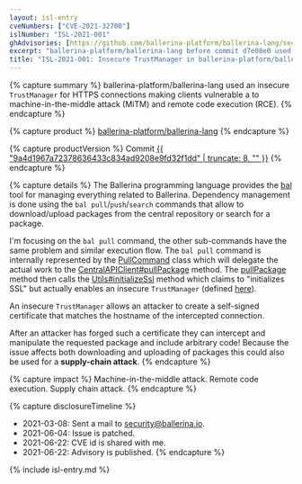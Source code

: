 ```yaml
---
layout: isl-entry
cveNumbers: ["CVE-2021-32700"]
islNumber: "ISL-2021-001"
ghAdvisories: [https://github.com/ballerina-platform/ballerina-lang/security/advisories/GHSA-9657-33wf-rmvx]
excerpt: "ballerina-platform/ballerina-lang before commit d7e08e0 used an insecure `TrustManager` for HTTPS connections making clients vulnerable to a machine-in-the-middle attack (MiTM) and Remote code execution (RCE)."
title: "ISL-2021-001: Insecure TrustManager in ballerina-platform/ballerina-lang"
---
```


{% capture summary %}
ballerina-platform/ballerina-lang used an insecure `TrustManager` for HTTPS connections making clients vulnerable a to machine-in-the-middle attack (MiTM) and remote code execution (RCE).
{% endcapture %}

{% capture product %}
[ballerina-platform/ballerina-lang](https://github.com/ballerina-platform/ballerina-lang)
{% endcapture %}

{% capture productVersion %}
Commit [{{ "9a4d1967a72378636433c834ad9208e9fd32f1dd" | truncate: 8, "" }}](https://github.com/ballerina-platform/ballerina-lang/commit/9a4d1967a72378636433c834ad9208e9fd32f1dd)
{% endcapture %}

{% capture details %}
The Ballerina programming language provides the [bal](https://ballerina.io/learn/cli-documentation/cli-commands/) tool for managing everything related to Ballerina.
Dependency management is done using the `bal pull`/`push`/`search` commands that allow to download/upload packages from the central repository or search for a package.

I'm focusing on the `bal pull` command, the other sub-commands have the same problem and similar execution flow.
The `bal pull` command is internally represented by the [PullCommand](https://github.com/ballerina-platform/ballerina-lang/blob/9a4d1967a72378636433c834ad9208e9fd32f1dd/cli/ballerina-cli/src/main/java/io/ballerina/cli/cmd/PullCommand.java) class which will delegate the actual work to the [CentralAPIClient#pullPackage](https://github.com/ballerina-platform/ballerina-lang/blob/9a4d1967a72378636433c834ad9208e9fd32f1dd/cli/ballerina-cli/src/main/java/io/ballerina/cli/cmd/PullCommand.java#L168) method.
The [pullPackage](https://github.com/ballerina-platform/ballerina-lang/blob/9a4d1967a72378636433c834ad9208e9fd32f1dd/cli/central-client/src/main/java/org/ballerinalang/central/client/CentralAPIClient.java#L292) method then calls the [Utils#initializeSsl](https://github.com/ballerina-platform/ballerina-lang/blob/9a4d1967a72378636433c834ad9208e9fd32f1dd/cli/central-client/src/main/java/org/ballerinalang/central/client/Utils.java#L299) method which claims to "initializes SSL" but actually enables an insecure `TrustManager` (defined [here](https://github.com/ballerina-platform/ballerina-lang/blob/9a4d1967a72378636433c834ad9208e9fd32f1dd/cli/central-client/src/main/java/org/ballerinalang/central/client/Utils.java#L78-L90)).

An insecure `TrustManager` allows an attacker to create a self-signed certificate that matches the hostname of the intercepted connection.

After an attacker has forged such a certificate they can intercept and manipulate the requested package and include arbitrary code!
Because the issue affects both downloading and uploading of packages this could also be used for a **supply-chain attack**.
{% endcapture %}

{% capture impact %}
Machine-in-the-middle attack.
Remote code execution.
Supply chain attack.
{% endcapture %}

{% capture disclosureTimeline %}
- 2021-03-08: Sent a mail to security@ballerina.io.
- 2021-06-04: Issue is patched.
- 2021-06-22: CVE id is shared with me.
- 2021-06-22: Advisory is published.
{% endcapture %}

{% include isl-entry.md %}
